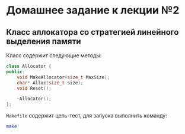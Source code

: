 # Домашнее задание к лекции №2

## Класс аллокатора со стратегией линейного выделения памяти

Класс содержит следующие методы:
```c++
class Allocator {
public:
    void MakeAllocator(size_t MaxSize);
    char* Alloc(size_t size);
    void Reset();

    ~Allocator();
};
```

`Makefile` содержит цель-тест, для запуска выполнить команду:
```bash
make
```